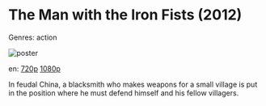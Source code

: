 # The Man with the Iron Fists (2012)

Genres: action

![poster](http://image.tmdb.org/t/p/w500/rYnPhYmG4qyWSXRmVUlzmlA0RFg.jpg)

en:
  [720p](magnet:?xt=urn:btih:17372CB23A5D498BAD7AA99D80E02C7F9542C74A&tr=udp://glotorrents.pw:6969/announce&tr=udp://tracker.opentrackr.org:1337/announce&tr=udp://torrent.gresille.org:80/announce&tr=udp://tracker.openbittorrent.com:80&tr=udp://tracker.coppersurfer.tk:6969&tr=udp://tracker.leechers-paradise.org:6969&tr=udp://p4p.arenabg.ch:1337&tr=udp://tracker.internetwarriors.net:1337)
  [1080p](magnet:?xt=urn:btih:57D4E73B6B8D18207021FDB980F1C613582461AB&tr=udp://glotorrents.pw:6969/announce&tr=udp://tracker.opentrackr.org:1337/announce&tr=udp://torrent.gresille.org:80/announce&tr=udp://tracker.openbittorrent.com:80&tr=udp://tracker.coppersurfer.tk:6969&tr=udp://tracker.leechers-paradise.org:6969&tr=udp://p4p.arenabg.ch:1337&tr=udp://tracker.internetwarriors.net:1337)
  


In feudal China, a blacksmith who makes weapons for a small village is put in the position where he must defend himself and his fellow villagers.
